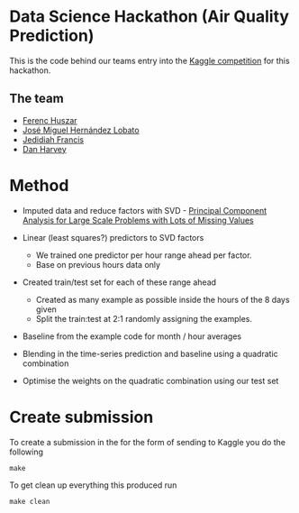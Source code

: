 # Data Science Hackathon (Air Quality Prediction)

This is the code behind our teams entry into the [Kaggle competition](https://www.kaggle.com/c/dsg-hackathon) for this hackathon.

## The team
 * [Ferenc Huszar](mlg.eng.cam.ac.uk/ferenc/)
 * [José Miguel Hernández Lobato](http://www.eng.cam.ac.uk/~jmh233/)
 * [Jedidiah Francis](http://jedifran.com/)
 * [Dan Harvey](https://github.com/danharvey)

# Method
 - Imputed data and reduce factors with SVD - [Principal Component Analysis for Large Scale Problems with Lots of Missing Values](http://www.mendeley.com/research/principal-component-analysis-for-large-scale-problems-with-lots-of-missing-values/)

 - Linear (least squares?) predictors to SVD factors
   - We trained one predictor per hour range ahead per factor.
   - Base on previous hours data only

 - Created train/test set for each of these range ahead
   - Created as many example as possible inside the hours of the 8 days given
   - Split the train:test at 2:1 randomly assigning the examples.

 - Baseline from the example code for month / hour averages

 - Blending in the time-series prediction and baseline using a quadratic combination
 
 - Optimise the weights on the quadratic combination using our test set

# Create submission

To create a submission in the for the form of sending to Kaggle you do the following 

    make
    
To get clean up everything this produced run

    make clean
